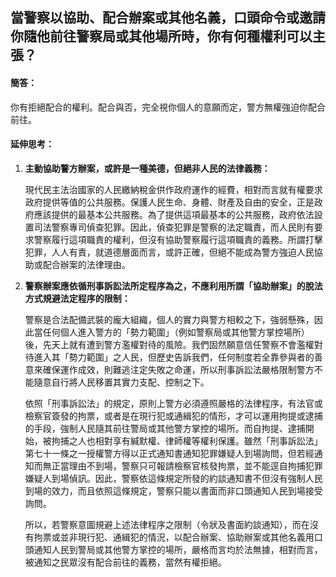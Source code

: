 ## 當警察以協助、配合辦案或其他名義，口頭命令或邀請你隨他前往警察局或其他場所時，你有何種權利可以主張？

#### 簡答：

你有拒絕配合的權利。配合與否，完全視你個人的意願而定，警方無權強迫你配合前往。

#### 延伸思考：

1. **主動協助警方辦案，或許是一種美德，但絕非人民的法律義務：**

   現代民主法治國家的人民繳納稅金供作政府運作的經費，相對而言就有權要求政府提供等值的公共服務。保護人民生命、身體、財產及自由的安全，正是政府應該提供的最基本公共服務。為了提供這項最基本的公共服務，政府依法設置司法警察專司偵查犯罪。因此，偵查犯罪是警察的法定職責，而人民則有要求警察履行這項職責的權利，但沒有協助警察履行這項職責的義務。所謂打擊犯罪，人人有責，就道德層面而言，或許正確，但絕不能成為警方強迫人民協助或配合辦案的法律理由。

2. **警察辦案應依循刑事訴訟法所定程序為之，不應利用所謂「協助辦案」的脫法方式規避法定程序的限制：**

   警察是合法配備武裝的龐大組織，個人的實力與警方相較之下，強弱懸殊，因此當任何個人進入警方的「勢力範圍」（例如警察局或其他警方掌控場所）後，先天上就有遭到警方濫權對待的風險。我們固然願意信任警察不會濫權對待進入其「勢力範圍」之人民，但歷史告訴我們，任何制度若全靠參與者的善意來確保運作成效，則難逃注定失敗之命運，所以刑事訴訟法嚴格限制警方不能隨意自行將人民移置其實力支配、控制之下。

   依照「刑事訴訟法」的規定，原則上警方必須遵照嚴格的法律程序，有法官或檢察官簽發的拘票，或者是在現行犯或通緝犯的情形，才可以運用拘提或逮捕的手段，強制人民隨其前往警局或其他警方掌控的場所。而自拘提、逮捕開始，被拘捕之人也相對享有緘默權、律師權等權利保護。雖然「刑事訴訟法」第七十一條之一授權警方得以正式通知書通知犯罪嫌疑人到場詢問，但若經通知而無正當理由不到場，警察只可報請檢察官核發拘票，並不能逕自拘捕犯罪嫌疑人到場偵訊。因此，警察依這條規定所發的約談通知書不但沒有強制人民到場的效力，而且依照這條規定，警察只能以書面而非口頭通知人民到場接受詢問。

   所以，若警察意圖規避上述法律程序之限制（令狀及書面約談通知），而在沒有拘票或並非現行犯、通緝犯的情況，以配合辦案、協助辦案或其他名義用口頭通知人民到警局或其他警方掌控的場所，嚴格而言均於法無據，相對而言，被通知之民眾沒有配合前往的義務，當然有權拒絕。


